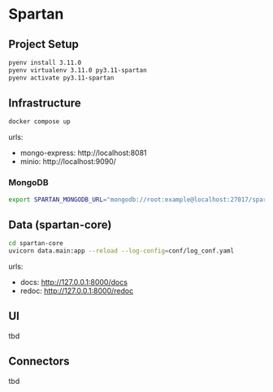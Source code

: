 # Spartan

## Project Setup
```bash
pyenv install 3.11.0
pyenv virtualenv 3.11.0 py3.11-spartan
pyenv activate py3.11-spartan
```

## Infrastructure

```bash
docker compose up
```

urls:
- mongo-express: http://localhost:8081
- minio: http://localhost:9090/

### MongoDB
```bash
export SPARTAN_MONGODB_URL="mongodb://root:example@localhost:27017/spartan?authSource=admin"
```


## Data (spartan-core)
```bash
cd spartan-core
uvicorn data.main:app --reload --log-config=conf/log_conf.yaml
```
urls:
- docs: http://127.0.0.1:8000/docs
- redoc: http://127.0.0.1:8000/redoc

## UI
tbd

## Connectors
tbd